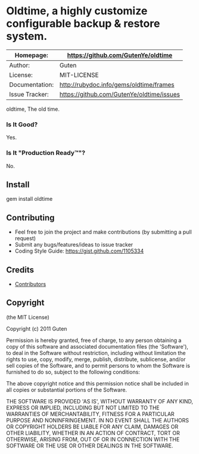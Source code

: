 Oldtime, a highly customize configurable backup & restore system. 
=================================================================

| Homepage:      |  https://github.com/GutenYe/oldtime       |
|----------------|------------------------------------------------------       |
| Author:	       | Guten                                                 |
| License:       | MIT-LICENSE                                                |
| Documentation: | http://rubydoc.info/gems/oldtime/frames                |
| Issue Tracker: | https://github.com/GutenYe/oldtime/issues |

oldtime, The old time.

### Is It Good?

Yes.

### Is It "Production Ready™"?

No.

Install
----------

  gem install oldtime

Contributing
-------------

* Feel free to join the project and make contributions (by submitting a pull request)
* Submit any bugs/features/ideas to issue tracker
* Coding Style Guide: https://gist.github.com/1105334

Credits
--------

* [Contributors](https://github.com/GutenYe/oldtime/contributors)

Copyright
---------

(the MIT License)

Copyright (c) 2011 Guten

Permission is hereby granted, free of charge, to any person obtaining a copy of this software and associated documentation files (the 'Software'), to deal in the Software without restriction, including without limitation the rights to use, copy, modify, merge, publish, distribute, sublicense, and/or sell copies of the Software, and to permit persons to whom the Software is furnished to do so, subject to the following conditions:

The above copyright notice and this permission notice shall be included in all copies or substantial portions of the Software.

THE SOFTWARE IS PROVIDED 'AS IS', WITHOUT WARRANTY OF ANY KIND, EXPRESS OR IMPLIED, INCLUDING BUT NOT LIMITED TO THE WARRANTIES OF MERCHANTABILITY, FITNESS FOR A PARTICULAR PURPOSE AND NONINFRINGEMENT.  IN NO EVENT SHALL THE AUTHORS OR COPYRIGHT HOLDERS BE LIABLE FOR ANY CLAIM, DAMAGES OR OTHER LIABILITY, WHETHER IN AN ACTION OF CONTRACT, TORT OR OTHERWISE, ARISING FROM, OUT OF OR IN CONNECTION WITH THE SOFTWARE OR THE USE OR OTHER DEALINGS IN THE SOFTWARE.
